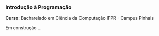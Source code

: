 ### Introdução à Programação 
**Curso**: Bacharelado em Ciência da Computação 
IFPR - Campus Pinhais


Em construção ...
